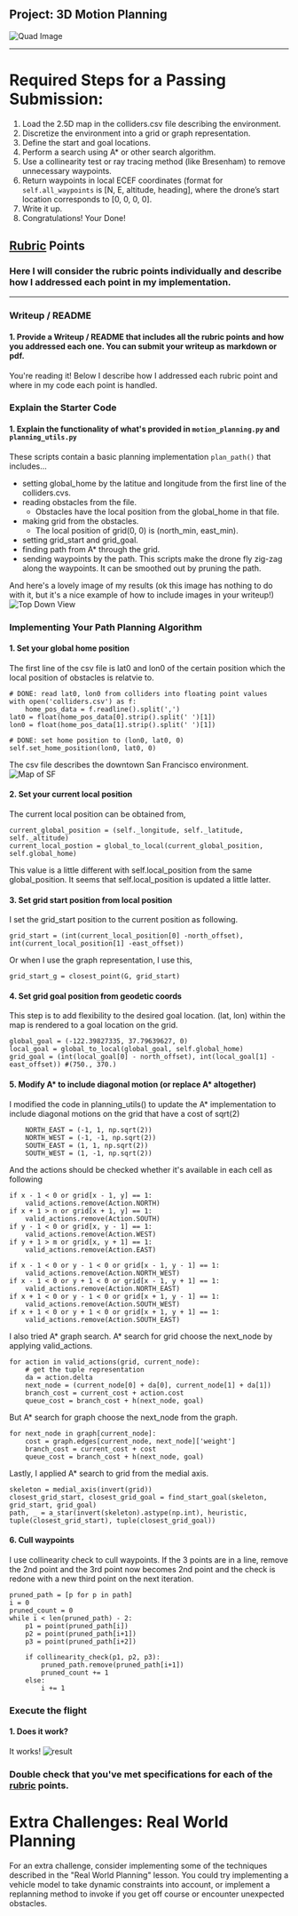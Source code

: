 ## Project: 3D Motion Planning
![Quad Image](./misc/enroute.png)

---


# Required Steps for a Passing Submission:
1. Load the 2.5D map in the colliders.csv file describing the environment.
2. Discretize the environment into a grid or graph representation.
3. Define the start and goal locations.
4. Perform a search using A* or other search algorithm.
5. Use a collinearity test or ray tracing method (like Bresenham) to remove unnecessary waypoints.
6. Return waypoints in local ECEF coordinates (format for `self.all_waypoints` is [N, E, altitude, heading], where the drone’s start location corresponds to [0, 0, 0, 0].
7. Write it up.
8. Congratulations!  Your Done!

## [Rubric](https://review.udacity.com/#!/rubrics/1534/view) Points
### Here I will consider the rubric points individually and describe how I addressed each point in my implementation.  

---
### Writeup / README

#### 1. Provide a Writeup / README that includes all the rubric points and how you addressed each one.  You can submit your writeup as markdown or pdf.  

You're reading it! Below I describe how I addressed each rubric point and where in my code each point is handled.

### Explain the Starter Code

#### 1. Explain the functionality of what's provided in `motion_planning.py` and `planning_utils.py`
These scripts contain a basic planning implementation `plan_path()` that includes...
* setting global_home by the latitue and longitude from the first line of the colliders.cvs.
* reading obstacles from the file.
    * Obstacles have the local position from the global_home in that file.
* making grid from the obstacles.
    * The local position of grid(0, 0) is (north_min, east_min).
* setting grid_start and grid_goal.
* finding path from A* through the grid.
* sending waypoints by the path.
This scripts make the drone fly zig-zag along the waypoints. It can be smoothed out by pruning the path.


And here's a lovely image of my results (ok this image has nothing to do with it, but it's a nice example of how to include images in your writeup!)
![Top Down View](./misc/high_up.png)


### Implementing Your Path Planning Algorithm

#### 1. Set your global home position
The first line of the csv file is lat0 and lon0 of the certain position which the local position of obstacles is relatvie to.
```
# DONE: read lat0, lon0 from colliders into floating point values
with open('colliders.csv') as f:
    home_pos_data = f.readline().split(',')
lat0 = float(home_pos_data[0].strip().split(' ')[1])
lon0 = float(home_pos_data[1].strip().split(' ')[1])

# DONE: set home position to (lon0, lat0, 0)
self.set_home_position(lon0, lat0, 0)
```

The csv file describes the downtown San Francisco environment.
![Map of SF](./misc/map.png)

#### 2. Set your current local position
The current local position can be obtained from,
```
current_global_position = (self._longitude, self._latitude, self._altitude)
current_local_postion = global_to_local(current_global_position, self.global_home)
```
This value is a little different with self.local_position from the same global_position. It seems that self.local_position is updated a little latter.

#### 3. Set grid start position from local position
I set the grid_start position to the current position as following.
```
grid_start = (int(current_local_position[0] -north_offset), int(current_local_position[1] -east_offset))
```
Or when I use the graph representation, I use this,
```
grid_start_g = closest_point(G, grid_start)
```

#### 4. Set grid goal position from geodetic coords
This step is to add flexibility to the desired goal location. (lat, lon) within the map is rendered to a goal location on the grid.
```
global_goal = (-122.39827335, 37.79639627, 0)
local_goal = global_to_local(global_goal, self.global_home)
grid_goal = (int(local_goal[0] - north_offset), int(local_goal[1] - east_offset)) #(750., 370.) 
```

#### 5. Modify A* to include diagonal motion (or replace A* altogether)
I modified the code in planning_utils() to update the A* implementation to include diagonal motions on the grid that have a cost of sqrt(2)
```
    NORTH_EAST = (-1, 1, np.sqrt(2))
    NORTH_WEST = (-1, -1, np.sqrt(2))
    SOUTH_EAST = (1, 1, np.sqrt(2))
    SOUTH_WEST = (1, -1, np.sqrt(2))
```
And the actions should be checked whether it's available in each cell as following
```
if x - 1 < 0 or grid[x - 1, y] == 1:
    valid_actions.remove(Action.NORTH)
if x + 1 > n or grid[x + 1, y] == 1:
    valid_actions.remove(Action.SOUTH)
if y - 1 < 0 or grid[x, y - 1] == 1:
    valid_actions.remove(Action.WEST)
if y + 1 > m or grid[x, y + 1] == 1:
    valid_actions.remove(Action.EAST)

if x - 1 < 0 or y - 1 < 0 or grid[x - 1, y - 1] == 1:
    valid_actions.remove(Action.NORTH_WEST)
if x - 1 < 0 or y + 1 < 0 or grid[x - 1, y + 1] == 1:
    valid_actions.remove(Action.NORTH_EAST)
if x + 1 < 0 or y - 1 < 0 or grid[x + 1, y - 1] == 1:
    valid_actions.remove(Action.SOUTH_WEST)
if x + 1 < 0 or y + 1 < 0 or grid[x + 1, y + 1] == 1:
    valid_actions.remove(Action.SOUTH_EAST)
```
I also tried A* graph search. A* search for grid choose the next_node by applying valid_actions.
```
for action in valid_actions(grid, current_node):
    # get the tuple representation
    da = action.delta
    next_node = (current_node[0] + da[0], current_node[1] + da[1])
    branch_cost = current_cost + action.cost
    queue_cost = branch_cost + h(next_node, goal)
```
But A* search for graph choose the next_node from the graph.
```
for next_node in graph[current_node]:
    cost = graph.edges[current_node, next_node]['weight']
    branch_cost = current_cost + cost
    queue_cost = branch_cost + h(next_node, goal)
```
Lastly, I applied A* search to grid from the medial axis.
```
skeleton = medial_axis(invert(grid))
closest_grid_start, closest_grid_goal = find_start_goal(skeleton, grid_start, grid_goal) 
path, _ = a_star(invert(skeleton).astype(np.int), heuristic, tuple(closest_grid_start), tuple(closest_grid_goal))
```

#### 6. Cull waypoints 
I use collinearity check to cull waypoints.
If the 3 points are in a line, remove the 2nd point and the 3rd point now becomes 2nd point and the check is redone with a new third point on the next iteration.
```
pruned_path = [p for p in path]
i = 0
pruned_count = 0
while i < len(pruned_path) - 2:
    p1 = point(pruned_path[i])
    p2 = point(pruned_path[i+1])
    p3 = point(pruned_path[i+2])
    
    if collinearity_check(p1, p2, p3):
        pruned_path.remove(pruned_path[i+1])
        pruned_count += 1
    else:
        i += 1
```


### Execute the flight
#### 1. Does it work?
It works!
![result](./misc/result.png)
### Double check that you've met specifications for each of the [rubric](https://review.udacity.com/#!/rubrics/1534/view) points.
  
# Extra Challenges: Real World Planning

For an extra challenge, consider implementing some of the techniques described in the "Real World Planning" lesson. You could try implementing a vehicle model to take dynamic constraints into account, or implement a replanning method to invoke if you get off course or encounter unexpected obstacles.


